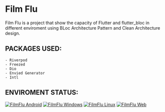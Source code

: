 # Film Flu
Film Flu is a project that show the capacity of Flutter and flutter_bloc in different enviroment using BLoc Architecture Pattern and Clean Architecture design.

## PACKAGES USED:
    - Riverpod
    - Freezed
    - Dio
    - Envied Generator
    - Intl

## ENVIROMENT STATUS:
[![FilmFlu Android](https://github.com/dherediat97/Filmflu/actions/workflows/flutter_android.yml/badge.svg)](https://github.com/dherediat97/Filmflu/actions/workflows/flutter_android.yml)
[![FilmFlu Windows](https://github.com/dherediat97/Filmflu/actions/workflows/flutter_windows.yml/badge.svg)](https://github.com/dherediat97/Filmflu/actions/workflows/flutter_windows.yml)
[![FilmFlu Linux](https://github.com/dherediat97/Filmflu/actions/workflows/flutter_linux.yml/badge.svg)](https://github.com/dherediat97/Filmflu/actions/workflows/flutter_linux.yml)
[![FilmFlu Web](https://github.com/dherediat97/Filmflu/actions/workflows/flutter_web.yml/badge.svg)](https://github.com/dherediat97/Filmflu/actions/workflows/flutter_web.yml)
